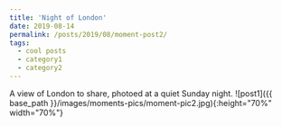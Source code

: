 ```yaml
---
title: 'Night of London'
date: 2019-08-14
permalink: /posts/2019/08/moment-post2/
tags:
  - cool posts
  - category1
  - category2
---
```


A view of London to share, photoed at a quiet Sunday night.
![post1]({{ base_path }}/images/moments-pics/moment-pic2.jpg){:height="70%" width="70%"}